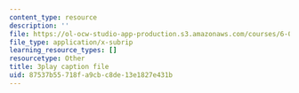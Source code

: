 ```yaml
---
content_type: resource
description: ''
file: https://ol-ocw-studio-app-production.s3.amazonaws.com/courses/6-0001-introduction-to-computer-science-and-programming-in-python-fall-2016/87537b55718fa9cbc8de13e1827e431b_QaOHeMnpnmU.srt
file_type: application/x-subrip
learning_resource_types: []
resourcetype: Other
title: 3play caption file
uid: 87537b55-718f-a9cb-c8de-13e1827e431b
---
```

